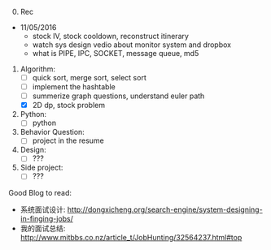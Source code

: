 0. Rec
- 11/05/2016    
  - stock IV, stock cooldown, reconstruct itinerary
  - watch sys design vedio about monitor system and dropbox
  - what is PIPE, IPC, SOCKET, message queue, md5


1. Algorithm:
    * [ ] quick sort, merge sort, select sort
    * [ ] implement the hashtable 
    * [ ] summerize graph questions, understand euler path 
    * [x] 2D dp, stock problem

2. Python:
    * [ ] python

3. Behavior Question:
    * [ ] project in the resume 

4. Design:
    * [ ] ???
    
5. Side project:
    * [ ] ???

Good Blog to read:

* 系统面试设计: http://dongxicheng.org/search-engine/system-designing-in-finging-jobs/
* 我的面试总结: http://www.mitbbs.co.nz/article_t/JobHunting/32564237.html#top

